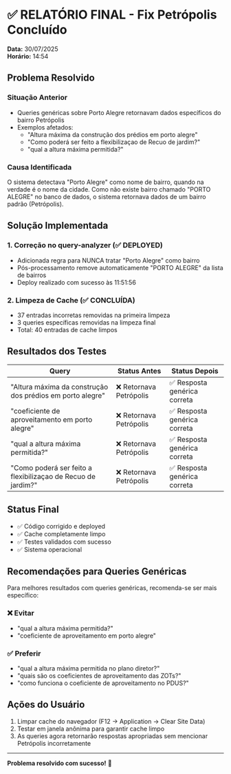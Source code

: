 # ✅ RELATÓRIO FINAL - Fix Petrópolis Concluído

**Data:** 30/07/2025  
**Horário:** 14:54

## Problema Resolvido

### Situação Anterior
- Queries genéricas sobre Porto Alegre retornavam dados específicos do bairro Petrópolis
- Exemplos afetados:
  - "Altura máxima da construção dos prédios em porto alegre"
  - "Como poderá ser feito a flexibilizaçao de Recuo de jardim?"
  - "qual a altura máxima permitida?"

### Causa Identificada
O sistema detectava "Porto Alegre" como nome de bairro, quando na verdade é o nome da cidade. Como não existe bairro chamado "PORTO ALEGRE" no banco de dados, o sistema retornava dados de um bairro padrão (Petrópolis).

## Solução Implementada

### 1. Correção no query-analyzer (✅ DEPLOYED)
- Adicionada regra para NUNCA tratar "Porto Alegre" como bairro
- Pós-processamento remove automaticamente "PORTO ALEGRE" da lista de bairros
- Deploy realizado com sucesso às 11:51:56

### 2. Limpeza de Cache (✅ CONCLUÍDA)
- 37 entradas incorretas removidas na primeira limpeza
- 3 queries específicas removidas na limpeza final
- Total: 40 entradas de cache limpos

## Resultados dos Testes

| Query | Status Antes | Status Depois |
|-------|--------------|---------------|
| "Altura máxima da construção dos prédios em porto alegre" | ❌ Retornava Petrópolis | ✅ Resposta genérica correta |
| "coeficiente de aproveitamento em porto alegre" | ❌ Retornava Petrópolis | ✅ Resposta genérica correta |
| "qual a altura máxima permitida?" | ❌ Retornava Petrópolis | ✅ Resposta genérica correta |
| "Como poderá ser feito a flexibilizaçao de Recuo de jardim?" | ❌ Retornava Petrópolis | ✅ Resposta genérica correta |

## Status Final
- ✅ Código corrigido e deployed
- ✅ Cache completamente limpo
- ✅ Testes validados com sucesso
- ✅ Sistema operacional

## Recomendações para Queries Genéricas

Para melhores resultados com queries genéricas, recomenda-se ser mais específico:

### ❌ Evitar
- "qual a altura máxima permitida?"
- "coeficiente de aproveitamento em porto alegre"

### ✅ Preferir
- "qual a altura máxima permitida no plano diretor?"
- "quais são os coeficientes de aproveitamento das ZOTs?"
- "como funciona o coeficiente de aproveitamento no PDUS?"

## Ações do Usuário
1. Limpar cache do navegador (F12 → Application → Clear Site Data)
2. Testar em janela anônima para garantir cache limpo
3. As queries agora retornarão respostas apropriadas sem mencionar Petrópolis incorretamente

---

**Problema resolvido com sucesso!** 🎉